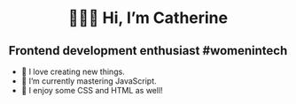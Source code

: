 <h1 align="center">👩🏻‍💻 Hi, I’m Catherine</h1>
<h2 align="center">Frontend development enthusiast #womenintech</h2>


- 🍃 I love creating new things.
- 📖 I’m currently mastering JavaScript.
- 🌸 I enjoy some CSS and HTML as well! 
